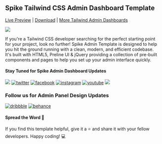 ## Spike Tailwind CSS Admin Dashboard Template
[Live Preview](https://spike-nextjs-free.vercel.app/) | [Download](https://www.wrappixel.com/templates/spike-free-tailwind-admin-template/) | [More Tailwind Admin Dashboards](https://www.wrappixel.com/templates/category/tailwind-dashboard/)


<!-- Main image of Template -->
<a target="_blank" href="https://www.wrappixel.com/templates/spike-next-js-free-admin-template/">
  <img src="https://www.wrappixel.com/wp-content/uploads/edd/2024/01/spike-free-tailwind.jpg" />
</a>

If you're a Tailwind CSS developer searching for the perfect starting point for your project, look no further! Spike Admin Template is designed to help you hit the ground running with a clean, modern, and efficient codebase. It's built with HTML5, Preline UI & jQuery providing a collection of pre-built components and pages to help you set up your admin interface quickly.
</p>

#### Stay Tuned for Spike Admin Dashboard Updates

[![](https://img.shields.io/badge/GitHub-100000?style=for-the-badge&logo=github&logoColor=white)](https://github.com/wrappixel)  [![twitter](https://img.shields.io/badge/twitter-x?style=for-the-badge&logo=x&logoColor=white&color=%230f1419)](https://twitter.com/wrappixel)  [![facebook](https://img.shields.io/badge/facebook-logo?style=for-the-badge&logo=facebook&logoColor=white&color=%230866ff)](https://www.facebook.com/wrappixel)  [![instagram](https://img.shields.io/badge/instagram-logo?style=for-the-badge&logo=instagram&logoColor=white&color=%23F35369)](https://www.instagram.com/wrappixel)  [![youtube](https://img.shields.io/badge/youtube-logo?style=for-the-badge&logo=youtube&logoColor=white&color=%23cc0000)](https://www.youtube.com/wrappixel)  [![](https://img.shields.io/badge/LinkedIn-0077B5?style=for-the-badge&logo=linkedin&logoColor=white)](https://www.linkedin.com/company/wrappixel)

### Follow us for Admin Panel Design Updates

[![dribbble](https://img.shields.io/badge/dribbble-logo?style=for-the-badge&logo=dribbble&logoColor=white&color=%23ea64d9)](https://www.dribbble.com/wrappixel)  [![behance](https://img.shields.io/badge/behance-logo?style=for-the-badge&logo=behance&logoColor=white&color=%230057ff)](https://www.behance.net/wrappixel)


#### Spread the Word 📢

If you find this template helpful, give it a ⭐️ and share it with your fellow developers. Happy coding! 💻
